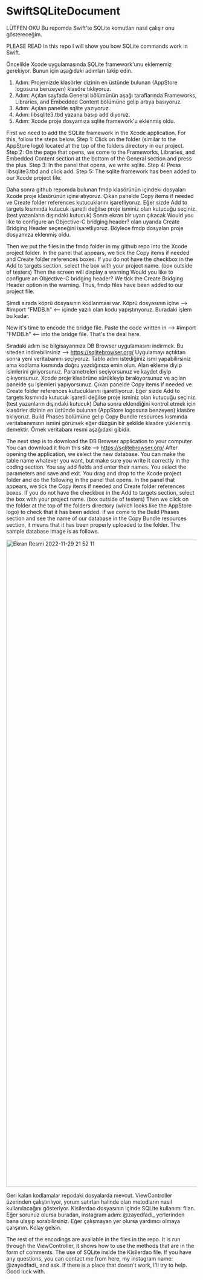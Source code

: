 # SwiftSQLiteDocument
LÜTFEN OKU
Bu repomda Swift'te SQLite komutları nasıl çalışır onu göstereceğim.

PLEASE READ
In this repo I will show you how SQLite commands work in Swift.

Öncelikle Xcode uygulamasında SQLite framework'unu eklememiz gerekiyor. Bunun için aşağıdaki adımları takip edin.
1. Adım: Projemizde klasörler dizinin en üstünde bulunan (AppStore logosuna benzeyen) klasöre tıklıyoruz.
2. Adım: Açılan sayfada General bölümünün aşağı taraflarında Frameworks, Libraries, and Embedded Content bölümüne gelip artıya basıyoruz.
3. Adım: Açılan panelde sqlite yazıyoruz.
4. Adım: libsqlite3.tbd yazana basıp add diyoruz.
5. Adım: Xcode proje dosyamıza sqlite framework'u eklenmiş oldu.

First we need to add the SQLite framework in the Xcode application. For this, follow the steps below.
Step 1: Click on the folder (similar to the AppStore logo) located at the top of the folders directory in our project.
Step 2: On the page that opens, we come to the Frameworks, Libraries, and Embedded Content section at the bottom of the General section and press the plus.
Step 3: In the panel that opens, we write sqlite.
Step 4: Press libsqlite3.tbd and click add.
Step 5: The sqlite framework has been added to our Xcode project file.

Daha sonra github repomda bulunan fmdp klasörünün içindeki dosyaları Xcode proje klasörünün içine atıyoruz.
Çıkan panelde Copy items if needed ve Create folder references kutucuklarını işaretliyoruz.
Eğer sizde Add to targets kısmında kutucuk işaretli değilse proje isminiz olan kutucuğu seçiniz. (test yazanların dışındaki kutucuk)
Sonra ekran bir uyarı çıkacak Would you like to configure an Objective-C bridging header? olan uyarıda Create Bridging Header seçeneğini işaretliyoruz.
Böylece fmdp dosyaları proje dosyamıza eklenmiş oldu.

Then we put the files in the fmdp folder in my github repo into the Xcode project folder.
In the panel that appears, we tick the Copy items if needed and Create folder references boxes.
If you do not have the checkbox in the Add to targets section, select the box with your project name. (box outside of testers)
Then the screen will display a warning Would you like to configure an Objective-C bridging header? We tick the Create Bridging Header option in the warning.
Thus, fmdp files have been added to our project file.

Şimdi sırada köprü dosyasının kodlanması var.
Köprü dosyasının içine --> #import "FMDB.h" <-- içinde yazılı olan kodu yapıştırıyoruz.
Buradaki işlem bu kadar.

Now it's time to encode the bridge file.
Paste the code written in --> #import "FMDB.h" <-- into the bridge file.
That's the deal here.

Sıradaki adım ise bilgisayarınıza DB Browser uygulamasını indirmek. 
Bu siteden indirebilirsiniz --> https://sqlitebrowser.org/
Uygulamayı açtıktan sonra yeni veritabanını seçiyoruz.
Tablo adını istediğiniz ismi yapabilirsiniz ama kodlama kısmında doğru yazdığınıza emin olun.
Alan ekleme diyip isimlerini giriyorsunuz. Parametreleri seçiyorsunuz ve kaydet diyip çıkıyorsunuz.
Xcode proje klasörüne sürükleyip bırakıyorsunuz ve açılan panelde şu işlemleri yapıyorsunuz.
Çıkan panelde Copy items if needed ve Create folder references kutucuklarını işaretliyoruz.
Eğer sizde Add to targets kısmında kutucuk işaretli değilse proje isminiz olan kutucuğu seçiniz. (test yazanların dışındaki kutucuk)
Daha sonra eklendiğini kontrol etmek için klasörler dizinin en üstünde bulunan (AppStore logosuna benzeyen) klasöre tıklıyoruz.
Build Phases bölümüne gelip Copy Bundle resources kısmında veritabanımızın ismini görürsek eğer düzgün bir şekilde klasöre yüklenmiş demektir.
Örnek veritabanı resmi aşağıdaki gibidir.

The next step is to download the DB Browser application to your computer.
You can download it from this site --> https://sqlitebrowser.org/
After opening the application, we select the new database.
You can make the table name whatever you want, but make sure you write it correctly in the coding section.
You say add fields and enter their names. You select the parameters and save and exit.
You drag and drop to the Xcode project folder and do the following in the panel that opens.
In the panel that appears, we tick the Copy items if needed and Create folder references boxes.
If you do not have the checkbox in the Add to targets section, select the box with your project name. (box outside of testers)
Then we click on the folder at the top of the folders directory (which looks like the AppStore logo) to check that it has been added.
If we come to the Build Phases section and see the name of our database in the Copy Bundle resources section, it means that it has been properly uploaded to the folder.
The sample database image is as follows.

<img width="1710" alt="Ekran Resmi 2022-11-29 21 52 11" src="https://user-images.githubusercontent.com/112544173/204625138-8d7df0cd-887b-4b75-b8a6-ae92d12f29c2.png">

Geri kalan kodlamalar repodaki dosyalarda mevcut. ViewController üzerinden çalıştırılıyor, yorum satırları halinde olan metodların nasıl kullanılacağını gösteriyor. Kisilerdao dosyasının içinde SQLite kullanımı filan. Eğer sorunuz olursa buradan, instagram adım: @zayedfadi_ yerlerinden bana ulaşıp sorabilirsiniz. Eğer çalışmayan yer olursa yardımcı olmaya çalışırım. Kolay gelsin.

The rest of the encodings are available in the files in the repo. It is run through the ViewController, it shows how to use the methods that are in the form of comments. The use of SQLite inside the Kisilerdao file. If you have any questions, you can contact me from here, my instagram name: @zayedfadi_ and ask. If there is a place that doesn't work, I'll try to help. Good luck with.


